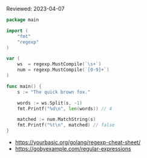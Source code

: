 Reviewed: 2023-04-07

```go
package main

import (
	"fmt"
	"regexp"
)

var (
	ws  = regexp.MustCompile(`\s+`)
	num = regexp.MustCompile(`[0-9]+`)
)

func main() {
	s := "The quick brown fox."

	words := ws.Split(s, -1)
	fmt.Printf("%d\n", len(words)) // 4

	matched := num.MatchString(s)
	fmt.Printf("%t\n", matched) // false
}
```

* https://yourbasic.org/golang/regexp-cheat-sheet/
* https://gobyexample.com/regular-expressions
